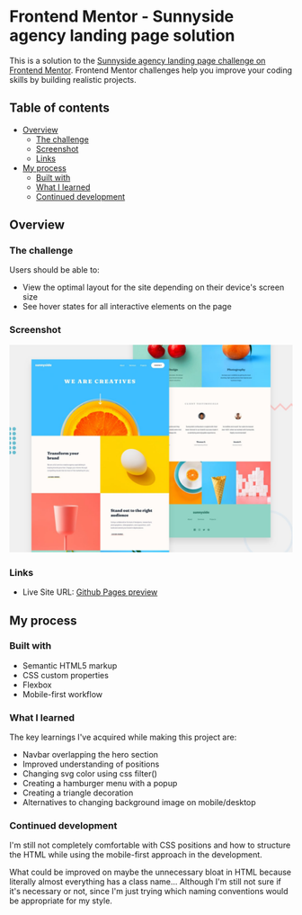 # Frontend Mentor - Sunnyside agency landing page solution

This is a solution to the [Sunnyside agency landing page challenge on Frontend Mentor](https://www.frontendmentor.io/challenges/sunnyside-agency-landing-page-7yVs3B6ef). Frontend Mentor challenges help you improve your coding skills by building realistic projects.

## Table of contents

- [Overview](#overview)
  - [The challenge](#the-challenge)
  - [Screenshot](#screenshot)
  - [Links](#links)
- [My process](#my-process)
  - [Built with](#built-with)
  - [What I learned](#what-i-learned)
  - [Continued development](#continued-development)

## Overview

### The challenge

Users should be able to:

- View the optimal layout for the site depending on their device's screen size
- See hover states for all interactive elements on the page

### Screenshot

![](./design/desktop-preview.jpg)

### Links

- Live Site URL: [Github Pages preview](https://lm2u.github.io/sunnyside-landing-page/)

## My process

### Built with

- Semantic HTML5 markup
- CSS custom properties
- Flexbox
- Mobile-first workflow

### What I learned

The key learnings I've acquired while making this project are:

- Navbar overlapping the hero section
- Improved understanding of positions
- Changing svg color using css filter()
- Creating a hamburger menu with a popup
- Creating a triangle decoration
- Alternatives to changing background image on mobile/desktop

### Continued development

I'm still not completely comfortable with CSS positions and how to structure the HTML while using the mobile-first approach in the development.

What could be improved on maybe the unnecessary bloat in HTML because literally almost everything has a class name... Although I'm still not sure if it's necessary or not, since I'm just trying which naming conventions would be appropriate for my style.
